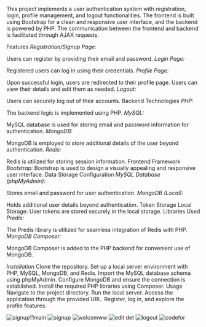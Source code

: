 This project implements a user authentication system with registration, login, profile management, and logout functionalities. The frontend is built using Bootstrap for a clean and responsive user interface, and the backend is powered by PHP. The communication between the frontend and backend is facilitated through AJAX requests.

Features
*Registration/Signup Page:*

Users can register by providing their email and password.
*Login Page:*

Registered users can log in using their credentials.
*Profile Page:*

Upon successful login, users are redirected to their profile page.
Users can view their details and edit them as needed.
*Logout:*

Users can securely log out of their accounts.
Backend Technologies
*PHP:*

The backend logic is implemented using PHP.
*MySQL:*

MySQL database is used for storing email and password information for authentication.
*MongoDB:*

MongoDB is employed to store additional details of the user beyond authentication.
*Redis:*

Redis is utilized for storing session information.
Frontend Framework
*Bootstrap:*
Bootstrap is used to design a visually appealing and responsive user interface.
Data Storage Configuration
*MySQL Database (phpMyAdmin):*

Stores email and password for user authentication.
*MongoDB (Local):*

Holds additional user details beyond authentication.
Token Storage
Local Storage:
User tokens are stored securely in the local storage.
Libraries Used
*Predis:*

The Predis library is utilized for seamless integration of Redis with PHP.
*MongoDB Composer:*

MongoDB Composer is added to the PHP backend for convenient use of MongoDB.

*Installation*
Clone the repository.
Set up a local server environment with PHP, MySQL, MongoDB, and Redis.
Import the MySQL database schema using phpMyAdmin.
Configure MongoDB and ensure the connection is established.
Install the required PHP libraries using Composer.
Usage
Navigate to the project directory.
Run the local server.
Access the application through the provided URL.
Register, log in, and explore the profile features.




![signup11main](https://github.com/udayuvraj/Guvi-Project/assets/115024258/0878050a-fafe-4682-87fa-c62a2ec96894)
![signup](https://github.com/udayuvraj/Guvi-Project/assets/115024258/6107f66e-1371-49bf-8494-9e471c6bc72a)
![welcomww](https://github.com/udayuvraj/Guvi-Project/assets/115024258/15f0e804-3bde-4b47-b52a-e8869446e783)
![edit det](https://github.com/udayuvraj/Guvi-Project/assets/115024258/85eca76e-dace-4739-b11b-c334be30e912)
![logout](https://github.com/udayuvraj/Guvi-Project/assets/115024258/c8bc34db-fb48-422c-b664-66a875125a8d)
![codefor](https://github.com/udayuvraj/Guvi-Project/assets/115024258/884a02c8-d977-44c6-97bb-37836184376b)
